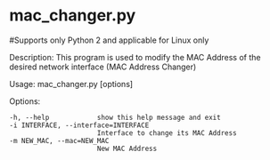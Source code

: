 # mac_changer.py
#Supports only Python 2 and applicable for Linux only

Description: This program is used to modify the MAC Address of the desired network interface (MAC Address Changer)

Usage: mac_changer.py [options]

Options:

    -h, --help            show this help message and exit
    -i INTERFACE, --interface=INTERFACE
                          Interface to change its MAC Address
    -m NEW_MAC, --mac=NEW_MAC
                          New MAC Address
